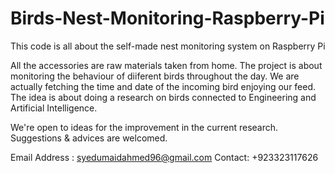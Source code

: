 # Birds-Nest-Monitoring-Raspberry-Pi
This code is all about the self-made nest monitoring system on Raspberry Pi

All the accessories are raw materials taken from home. The project is about monitoring the behaviour of diiferent birds throughout the day. We are actually fetching the time and date of the incoming bird enjoying our feed. The idea is about doing a research on birds connected to Engineering and Artificial Intelligence.

We're open to ideas for the improvement in the current research. Suggestions & advices are welcomed.

Email Address : syedumaidahmed96@gmail.com
Contact: +923323117626
